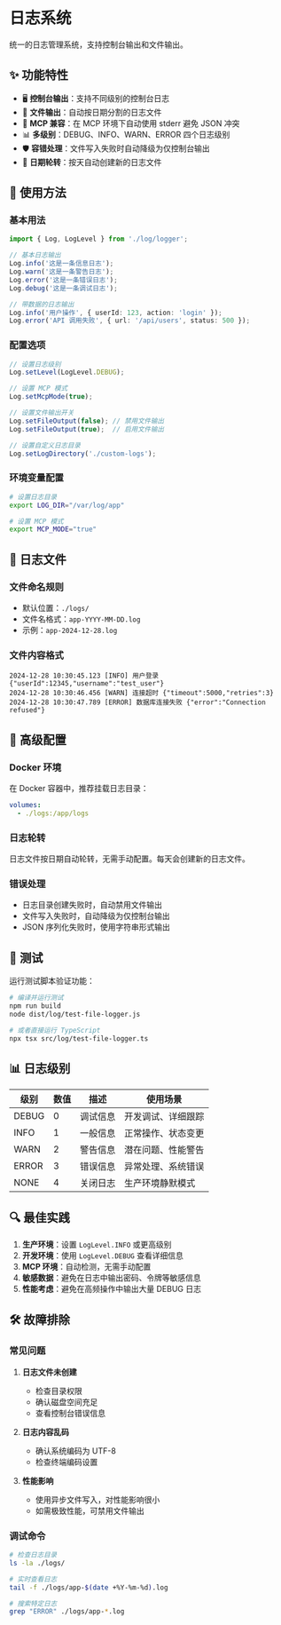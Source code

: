 # 日志系统

统一的日志管理系统，支持控制台输出和文件输出。

## ✨ 功能特性

- 🖥️ **控制台输出**：支持不同级别的控制台日志
- 📁 **文件输出**：自动按日期分割的日志文件
- 🔧 **MCP 兼容**：在 MCP 环境下自动使用 stderr 避免 JSON 冲突
- 📊 **多级别**：DEBUG、INFO、WARN、ERROR 四个日志级别
- 🛡️ **容错处理**：文件写入失败时自动降级为仅控制台输出
- 📅 **日期轮转**：按天自动创建新的日志文件

## 🚀 使用方法

### 基本用法

```typescript
import { Log, LogLevel } from './log/logger';

// 基本日志输出
Log.info('这是一条信息日志');
Log.warn('这是一条警告日志');
Log.error('这是一条错误日志');
Log.debug('这是一条调试日志');

// 带数据的日志输出
Log.info('用户操作', { userId: 123, action: 'login' });
Log.error('API 调用失败', { url: '/api/users', status: 500 });
```

### 配置选项

```typescript
// 设置日志级别
Log.setLevel(LogLevel.DEBUG);

// 设置 MCP 模式
Log.setMcpMode(true);

// 设置文件输出开关
Log.setFileOutput(false); // 禁用文件输出
Log.setFileOutput(true);  // 启用文件输出

// 设置自定义日志目录
Log.setLogDirectory('./custom-logs');
```

### 环境变量配置

```bash
# 设置日志目录
export LOG_DIR="/var/log/app"

# 设置 MCP 模式
export MCP_MODE="true"
```

## 📁 日志文件

### 文件命名规则
- 默认位置：`./logs/`
- 文件名格式：`app-YYYY-MM-DD.log`
- 示例：`app-2024-12-28.log`

### 文件内容格式
```
2024-12-28 10:30:45.123 [INFO] 用户登录 {"userId":12345,"username":"test_user"}
2024-12-28 10:30:46.456 [WARN] 连接超时 {"timeout":5000,"retries":3}
2024-12-28 10:30:47.789 [ERROR] 数据库连接失败 {"error":"Connection refused"}
```

## 🔧 高级配置

### Docker 环境
在 Docker 容器中，推荐挂载日志目录：

```yaml
volumes:
  - ./logs:/app/logs
```

### 日志轮转
日志文件按日期自动轮转，无需手动配置。每天会创建新的日志文件。

### 错误处理
- 日志目录创建失败时，自动禁用文件输出
- 文件写入失败时，自动降级为仅控制台输出
- JSON 序列化失败时，使用字符串形式输出

## 🧪 测试

运行测试脚本验证功能：

```bash
# 编译并运行测试
npm run build
node dist/log/test-file-logger.js

# 或者直接运行 TypeScript
npx tsx src/log/test-file-logger.ts
```

## 📊 日志级别

| 级别 | 数值 | 描述 | 使用场景 |
|------|------|------|----------|
| DEBUG | 0 | 调试信息 | 开发调试、详细跟踪 |
| INFO | 1 | 一般信息 | 正常操作、状态变更 |
| WARN | 2 | 警告信息 | 潜在问题、性能警告 |
| ERROR | 3 | 错误信息 | 异常处理、系统错误 |
| NONE | 4 | 关闭日志 | 生产环境静默模式 |

## 🔍 最佳实践

1. **生产环境**：设置 `LogLevel.INFO` 或更高级别
2. **开发环境**：使用 `LogLevel.DEBUG` 查看详细信息
3. **MCP 环境**：自动检测，无需手动配置
4. **敏感数据**：避免在日志中输出密码、令牌等敏感信息
5. **性能考虑**：避免在高频操作中输出大量 DEBUG 日志

## 🛠️ 故障排除

### 常见问题

1. **日志文件未创建**
   - 检查目录权限
   - 确认磁盘空间充足
   - 查看控制台错误信息

2. **日志内容乱码**
   - 确认系统编码为 UTF-8
   - 检查终端编码设置

3. **性能影响**
   - 使用异步文件写入，对性能影响很小
   - 如需极致性能，可禁用文件输出

### 调试命令

```bash
# 检查日志目录
ls -la ./logs/

# 实时查看日志
tail -f ./logs/app-$(date +%Y-%m-%d).log

# 搜索特定日志
grep "ERROR" ./logs/app-*.log
``` 